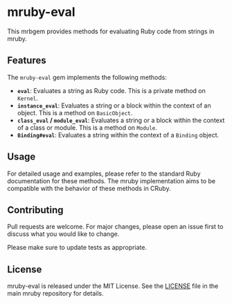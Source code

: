# mruby-eval

This mrbgem provides methods for evaluating Ruby code from strings in mruby.

## Features

The `mruby-eval` gem implements the following methods:

- **`eval`**: Evaluates a string as Ruby code. This is a private method on `Kernel`.
- **`instance_eval`**: Evaluates a string or a block within the context of an object. This is a method on `BasicObject`.
- **`class_eval` / `module_eval`**: Evaluates a string or a block within the context of a class or module. This is a method on `Module`.
- **`Binding#eval`**: Evaluates a string within the context of a `Binding` object.

## Usage

For detailed usage and examples, please refer to the standard Ruby documentation for these methods. The mruby implementation aims to be compatible with the behavior of these methods in CRuby.

## Contributing

Pull requests are welcome. For major changes, please open an issue first to discuss what you would like to change.

Please make sure to update tests as appropriate.

## License

mruby-eval is released under the MIT License. See the [LICENSE](../../LICENSE) file in the main mruby repository for details.
